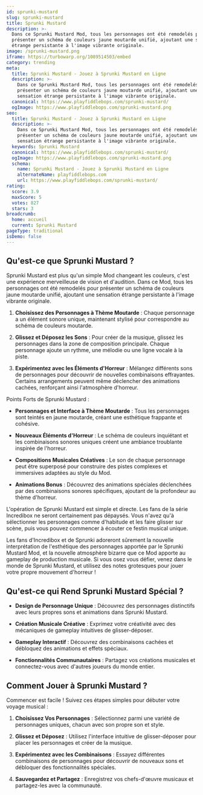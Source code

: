 ```yaml
---
id: sprunki-mustard
slug: sprunki-mustard
title: Sprunki Mustard
description: >-
  Dans ce Sprunki Mustard Mod, tous les personnages ont été remodelés pour
  présenter un schéma de couleurs jaune moutarde unifié, ajoutant une sensation
  étrange persistante à l'image vibrante originale.
image: /sprunki-mustard.png
iframe: https://turbowarp.org/1089514503/embed
category: trending
meta:
  title: Sprunki Mustard - Jouez à Sprunki Mustard en Ligne
  description: >-
    Dans ce Sprunki Mustard Mod, tous les personnages ont été remodelés pour
    présenter un schéma de couleurs jaune moutarde unifié, ajoutant une
    sensation étrange persistante à l'image vibrante originale.
  canonical: https://www.playfiddlebops.com/sprunki-mustard/
  ogImage: https://www.playfiddlebops.com/sprunki-mustard.png
seo:
  title: Sprunki Mustard - Jouez à Sprunki Mustard en Ligne
  description: >-
    Dans ce Sprunki Mustard Mod, tous les personnages ont été remodelés pour
    présenter un schéma de couleurs jaune moutarde unifié, ajoutant une
    sensation étrange persistante à l'image vibrante originale.
  keywords: Sprunki Mustard
  canonical: https://www.playfiddlebops.com/sprunki-mustard/
  ogImage: https://www.playfiddlebops.com/sprunki-mustard.png
  schema:
    name: Sprunki Mustard - Jouez à Sprunki Mustard en Ligne
    alternateName: playfiddlebops.com
    url: https://www.playfiddlebops.com/sprunki-mustard/
rating:
  score: 3.9
  maxScore: 5
  votes: 827
  stars: 3
breadcrumb:
  home: accueil
  current: Sprunki Mustard
pageType: traditional
isDemo: false
---
```


## Qu'est-ce que Sprunki Mustard ?

Sprunki Mustard est plus qu'un simple Mod changeant les couleurs, c'est une expérience merveilleuse de vision et d'audition. Dans ce Mod, tous les personnages ont été remodelés pour présenter un schéma de couleurs jaune moutarde unifié, ajoutant une sensation étrange persistante à l'image vibrante originale.

1. **Choisissez des Personnages à Thème Moutarde** : Chaque personnage a un élément sonore unique, maintenant stylisé pour correspondre au schéma de couleurs moutarde.

1. **Glissez et Déposez les Sons** : Pour créer de la musique, glissez les personnages dans la zone de composition principale. Chaque personnage ajoute un rythme, une mélodie ou une ligne vocale à la piste.

1. **Expérimentez avec les Éléments d'Horreur** : Mélangez différents sons de personnages pour découvrir de nouvelles combinaisons effrayantes. Certains arrangements peuvent même déclencher des animations cachées, renforçant ainsi l'atmosphère d'horreur.

Points Forts de Sprunki Mustard :

- **Personnages et Interface à Thème Moutarde** : Tous les personnages sont teintés en jaune moutarde, créant une esthétique frappante et cohésive.

- **Nouveaux Éléments d'Horreur** : Le schéma de couleurs inquiétant et les combinaisons sonores uniques créent une ambiance troublante inspirée de l'horreur.

- **Compositions Musicales Créatives** : Le son de chaque personnage peut être superposé pour construire des pistes complexes et immersives adaptées au style du Mod.

- **Animations Bonus** : Découvrez des animations spéciales déclenchées par des combinaisons sonores spécifiques, ajoutant de la profondeur au thème d'horreur.

L'opération de Sprunki Mustard est simple et directe. Les fans de la série Incredibox ne seront certainement pas dépaysés. Vous n'avez qu'à sélectionner les personnages comme d'habitude et les faire glisser sur scène, puis vous pouvez commencer à écouter ce festin musical unique.

Les fans d'Incredibox et de Sprunki adoreront sûrement la nouvelle interprétation de l'esthétique des personnages apportée par le Sprunki Mustard Mod, et la nouvelle atmosphère bizarre que ce Mod apporte au gameplay de production musicale. Si vous osez vous défier, venez dans le monde de Sprunki Mustard, et utilisez des notes grotesques pour jouer votre propre mouvement d'horreur !

## Qu'est-ce qui Rend Sprunki Mustard Spécial ?

- **Design de Personnage Unique** : Découvrez des personnages distinctifs avec leurs propres sons et animations dans Sprunki Mustard.

- **Création Musicale Créative** : Exprimez votre créativité avec des mécaniques de gameplay intuitives de glisser-déposer.

- **Gameplay Interactif** : Découvrez des combinaisons cachées et débloquez des animations et effets spéciaux.

- **Fonctionnalités Communautaires** : Partagez vos créations musicales et connectez-vous avec d'autres joueurs du monde entier.

## Comment Jouer à Sprunki Mustard ?

Commencer est facile ! Suivez ces étapes simples pour débuter votre voyage musical :

1. **Choisissez Vos Personnages** : Sélectionnez parmi une variété de personnages uniques, chacun avec son propre son et style.

1. **Glissez et Déposez** : Utilisez l'interface intuitive de glisser-déposer pour placer les personnages et créer de la musique.

1. **Expérimentez avec les Combinaisons** : Essayez différentes combinaisons de personnages pour découvrir de nouveaux sons et débloquer des fonctionnalités spéciales.

1. **Sauvegardez et Partagez** : Enregistrez vos chefs-d'œuvre musicaux et partagez-les avec la communauté.